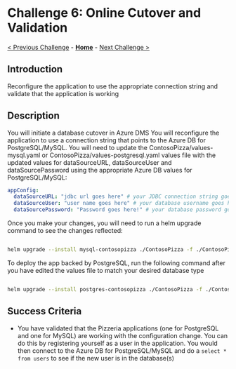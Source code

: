 # Challenge 6: Online Cutover and Validation

[< Previous Challenge](./05-online-migration.md) - **[Home](../README.md)** - [Next Challenge >](./07-private-endpoint.md)


## Introduction
Reconfigure the application to use the appropriate connection string and validate that the application is working

## Description
You will initiate a database cutover in Azure DMS
You will reconfigure the application to use a connection string that points to the Azure DB for PostgreSQL/MySQL. You will need to update the ContosoPizza/values-mysql.yaml or ContosoPizza/values-postgresql.yaml values file with the updated values for dataSourceURL, dataSourceUser and dataSourcePassword using the appropriate Azure DB values for PostgreSQL/MySQL:

```yaml
appConfig:
  dataSourceURL: "jdbc url goes here" # your JDBC connection string goes here
  dataSourceUser: "user name goes here" # your database username goes here
  dataSourcePassword: "Password goes here!" # your database password goes here
```
Once you make your changes, you will need to run a helm upgrade command to see the changes reflected:

```bash

helm upgrade --install mysql-contosopizza ./ContosoPizza -f ./ContosoPizza/values.yaml -f ./ContosoPizza/values-mysql.yaml

```

To deploy the app backed by PostgreSQL, run the following command after you have edited the values file to match your desired database type

```bash

helm upgrade --install postgres-contosopizza ./ContosoPizza -f ./ContosoPizza/values.yaml -f ./ContosoPizza/values-postgresql.yaml

```

## Success Criteria

* You have validated that the Pizzeria applications (one for PostgreSQL and one for MySQL) are working with the configuration change. You can do this by registering yourself as a user in the application. You would then connect to the Azure DB for PostgreSQL/MySQL and do a `select * from users` to see if the new user is in the database(s)
